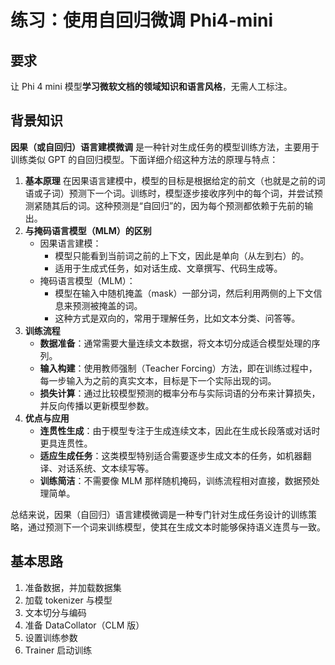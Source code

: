 # 练习：使用自回归微调 Phi4-mini





## 要求

让 Phi 4 mini 模型**学习微软文档的领域知识和语言风格**，无需人工标注。



## 背景知识

**因果（或自回归）语言建模微调** 是一种针对生成任务的模型训练方法，主要用于训练类似 GPT 的自回归模型。下面详细介绍这种方法的原理与特点：

1. **基本原理**
    在因果语言建模中，模型的目标是根据给定的前文（也就是之前的词语或子词）预测下一个词。训练时，模型逐步接收序列中的每个词，并尝试预测紧随其后的词。这种预测是“自回归”的，因为每个预测都依赖于先前的输出。
2. **与掩码语言模型（MLM）的区别**
   - 因果语言建模：
     - 模型只能看到当前词之前的上下文，因此是单向（从左到右）的。
     - 适用于生成式任务，如对话生成、文章撰写、代码生成等。
   - 掩码语言模型（MLM）：
     - 模型在输入中随机掩盖（mask）一部分词，然后利用两侧的上下文信息来预测被掩盖的词。
     - 这种方式是双向的，常用于理解任务，比如文本分类、问答等。
3. **训练流程**
   - **数据准备**：通常需要大量连续文本数据，将文本切分成适合模型处理的序列。
   - **输入构建**：使用教师强制（Teacher Forcing）方法，即在训练过程中，每一步输入为之前的真实文本，目标是下一个实际出现的词。
   - **损失计算**：通过比较模型预测的概率分布与实际词语的分布来计算损失，并反向传播以更新模型参数。
4. **优点与应用**
   - **连贯性生成**：由于模型专注于生成连续文本，因此在生成长段落或对话时更具连贯性。
   - **适应生成任务**：这类模型特别适合需要逐步生成文本的任务，如机器翻译、对话系统、文本续写等。
   - **训练简洁**：不需要像 MLM 那样随机掩码，训练流程相对直接，数据预处理简单。

总结来说，因果（自回归）语言建模微调是一种专门针对生成任务设计的训练策略，通过预测下一个词来训练模型，使其在生成文本时能够保持语义连贯与一致。





## 基本思路

1. 准备数据，并加载数据集
2. 加载 tokenizer 与模型
3. 文本切分与编码
4. 准备 DataCollator（CLM 版）
5. 设置训练参数
6. Trainer 启动训练

